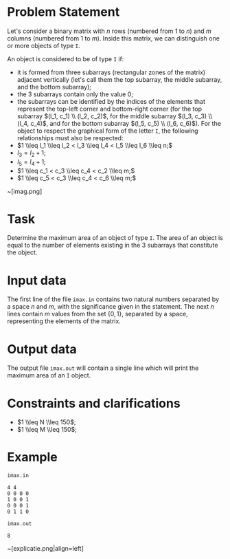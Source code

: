 
# Problem Statement

Let's consider a binary matrix with $n$ rows (numbered from $1$ to $n$) and $m$ columns (numbered from $1$ to $m$). Inside this matrix, we can distinguish one or more objects of type `I`.

An object is considered to be of type `I` if:
* it is formed from three subarrays (rectangular zones of the matrix) adjacent vertically (let's call them the top subarray, the middle subarray, and the bottom subarray);
* the $3$ subarrays contain only the value $0$;
* the subarrays can be identified by the indices of the elements that represent the top-left corner and bottom-right corner (for the top subarray $(l_1, c_1) \\ (l_2, c_2)$, for the middle subarray $(l_3, c_3) \\ (l_4, c_4)$, and for the bottom subarray $(l_5, c_5) \\ (l_6, c_6)$). For the object to respect the graphical form of the letter `I`, the following relationships must also be respected:
* $1 \\leq l_1 \\leq l_2 < l_3 \\leq l_4 < l_5 \\leq l_6 \\leq n;$
* $l_3 = l_2 + 1;$
* $l_5 = l_4 + 1;$
* $1 \\leq c_1 < c_3 \\leq c_4 < c_2 \\leq m;$
* $1 \\leq c_5 < c_3 \\leq c_4 < c_6 \\leq m;$

~[imag.png]

# Task

Determine the maximum area of an object of type `I`. The area of an object is equal to the number of elements existing in the 3 subarrays that constitute the object.

# Input data

The first line of the file `imax.in` contains two natural numbers separated by a space $n$ and $m$, with the significance given in the statement. The next $n$ lines contain $m$ values from the set $\{0, 1\}$, separated by a space, representing the elements of the matrix.

# Output data

The output file `imax.out` will contain a single line which will print the maximum area of an `I` object.

# Constraints and clarifications

* $1 \\leq N \\leq 150$;
* $1 \\leq M \\leq 150$;

# Example

`imax.in`
```
4 4
0 0 0 0
1 0 0 1
0 0 0 1
0 1 1 0
```

`imax.out`
```
8
```

~[explicatie.png|align=left]
